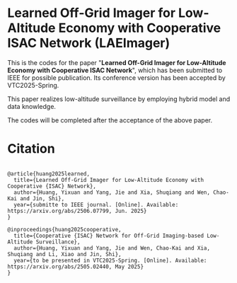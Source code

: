 # Learned Off-Grid Imager for Low-Altitude Economy with Cooperative ISAC Network (LAEImager)

This is the codes for the paper "**Learned Off-Grid Imager for Low-Altitude Economy with Cooperative ISAC Network**", which has been submitted to IEEE for possible publication. Its conference version has been accepted by VTC2025-Spring.

This paper realizes low-altitude surveillance by employing hybrid model and data knowledge.

The codes will be completed after the acceptance of the above paper.

# Citation

```

@article{huang2025learned,
  title={Learned Off-Grid Imager for Low-Altitude Economy with Cooperative {ISAC} Network},
  author={Huang, Yixuan and Yang, Jie and Xia, Shuqiang and Wen, Chao-Kai and Jin, Shi},
  year={submitte to IEEE journal. [Online]. Available: https://arxiv.org/abs/2506.07799, Jun. 2025}
}

@inproceedings{huang2025cooperative,
  title={Cooperative {ISAC} Network for Off-Grid Imaging-based Low-Altitude Surveillance},
  author={Huang, Yixuan and Yang, Jie and Wen, Chao-Kai and Xia, Shuqiang and Li, Xiao and Jin, Shi},
  year={to be presented in VTC2025-Spring. [Online]. Available: https://arxiv.org/abs/2505.02440, May 2025}
}
```

